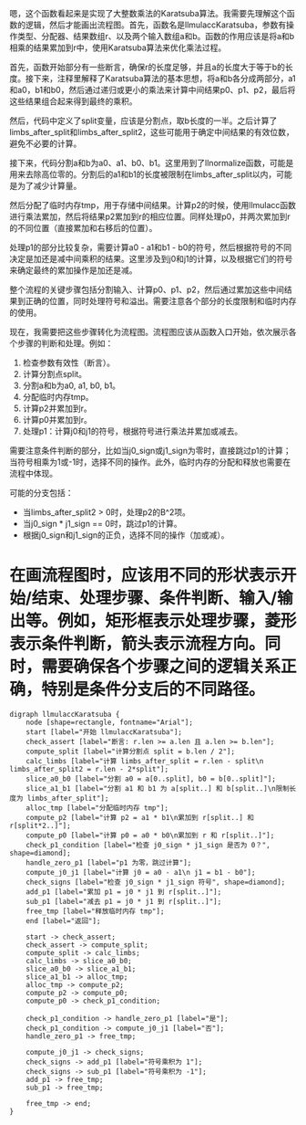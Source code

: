 嗯，这个函数看起来是实现了大整数乘法的Karatsuba算法。我需要先理解这个函数的逻辑，然后才能画出流程图。首先，函数名是llmulaccKaratsuba，参数有操作类型、分配器、结果数组r、以及两个输入数组a和b。函数的作用应该是将a和b相乘的结果累加到r中，使用Karatsuba算法来优化乘法过程。

首先，函数开始部分有一些断言，确保r的长度足够，并且a的长度大于等于b的长度。接下来，注释里解释了Karatsuba算法的基本思想，将a和b各分成两部分，a1和a0，b1和b0，然后通过递归或更小的乘法来计算中间结果p0、p1、p2，最后将这些结果组合起来得到最终的乘积。

然后，代码中定义了split变量，应该是分割点，取b长度的一半。之后计算了limbs_after_split和limbs_after_split2，这些可能用于确定中间结果的有效位数，避免不必要的计算。

接下来，代码分割a和b为a0、a1、b0、b1。这里用到了llnormalize函数，可能是用来去除高位零的。分割后的a1和b1的长度被限制在limbs_after_split以内，可能是为了减少计算量。

然后分配了临时内存tmp，用于存储中间结果。计算p2的时候，使用llmulacc函数进行乘法累加，然后将结果p2累加到r的相应位置。同样处理p0，并两次累加到r的不同位置（直接累加和右移后的位置）。

处理p1的部分比较复杂，需要计算a0 - a1和b1 - b0的符号，然后根据符号的不同决定是加还是减中间乘积的结果。这里涉及到j0和j1的计算，以及根据它们的符号来确定最终的累加操作是加还是减。

整个流程的关键步骤包括分割输入、计算p0、p1、p2，然后通过累加这些中间结果到正确的位置，同时处理符号和溢出。需要注意各个部分的长度限制和临时内存的使用。

现在，我需要把这些步骤转化为流程图。流程图应该从函数入口开始，依次展示各个步骤的判断和处理。例如：

1. 检查参数有效性（断言）。
2. 计算分割点split。
3. 分割a和b为a0, a1, b0, b1。
4. 分配临时内存tmp。
5. 计算p2并累加到r。
6. 计算p0并累加到r。
7. 处理p1：计算j0和j1的符号，根据符号进行乘法并累加或减去。

需要注意条件判断的部分，比如当j0_sign或j1_sign为零时，直接跳过p1的计算；当符号相乘为1或-1时，选择不同的操作。此外，临时内存的分配和释放也需要在流程中体现。

可能的分支包括：

- 当limbs_after_split2 > 0时，处理p2的B^2项。
- 当j0_sign * j1_sign == 0时，跳过p1的计算。
- 根据j0_sign和j1_sign的正负，选择不同的操作（加或减）。

在画流程图时，应该用不同的形状表示开始/结束、处理步骤、条件判断、输入/输出等。例如，矩形框表示处理步骤，菱形表示条件判断，箭头表示流程方向。同时，需要确保各个步骤之间的逻辑关系正确，特别是条件分支后的不同路径。
================================================
```graphviz
digraph llmulaccKaratsuba {
    node [shape=rectangle, fontname="Arial"];
    start [label="开始 llmulaccKaratsuba"];
    check_assert [label="断言: r.len >= a.len 且 a.len >= b.len"];
    compute_split [label="计算分割点 split = b.len / 2"];
    calc_limbs [label="计算 limbs_after_split = r.len - split\n limbs_after_split2 = r.len - 2*split"];
    slice_a0_b0 [label="分割 a0 = a[0..split], b0 = b[0..split]"];
    slice_a1_b1 [label="分割 a1 和 b1 为 a[split..] 和 b[split..]\n限制长度为 limbs_after_split"];
    alloc_tmp [label="分配临时内存 tmp"];
    compute_p2 [label="计算 p2 = a1 * b1\n累加到 r[split..] 和 r[split*2..]"];
    compute_p0 [label="计算 p0 = a0 * b0\n累加到 r 和 r[split..]"];
    check_p1_condition [label="检查 j0_sign * j1_sign 是否为 0？", shape=diamond];
    handle_zero_p1 [label="p1 为零，跳过计算"];
    compute_j0_j1 [label="计算 j0 = a0 - a1\n j1 = b1 - b0"];
    check_signs [label="检查 j0_sign * j1_sign 符号", shape=diamond];
    add_p1 [label="累加 p1 = j0 * j1 到 r[split..]"];
    sub_p1 [label="减去 p1 = j0 * j1 到 r[split..]"];
    free_tmp [label="释放临时内存 tmp"];
    end [label="返回"];

    start -> check_assert;
    check_assert -> compute_split;
    compute_split -> calc_limbs;
    calc_limbs -> slice_a0_b0;
    slice_a0_b0 -> slice_a1_b1;
    slice_a1_b1 -> alloc_tmp;
    alloc_tmp -> compute_p2;
    compute_p2 -> compute_p0;
    compute_p0 -> check_p1_condition;
    
    check_p1_condition -> handle_zero_p1 [label="是"];
    check_p1_condition -> compute_j0_j1 [label="否"];
    handle_zero_p1 -> free_tmp;
    
    compute_j0_j1 -> check_signs;
    check_signs -> add_p1 [label="符号乘积为 1"];
    check_signs -> sub_p1 [label="符号乘积为 -1"];
    add_p1 -> free_tmp;
    sub_p1 -> free_tmp;
    
    free_tmp -> end;
}
```